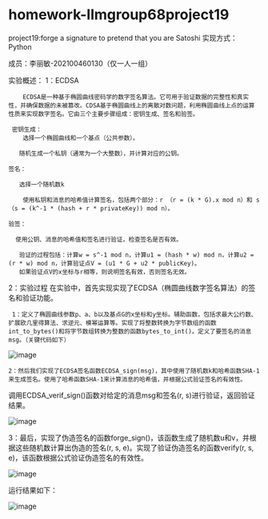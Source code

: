 # homework-llmgroup68project19
project19:forge a signature to pretend that you are Satoshi
实现方式：Python

成员：李丽敏-202100460130（仅一人一组）

实验概述：
  1：ECDSA
       
        ECDSA是一种基于椭圆曲线密码学的数字签名算法。它可用于验证数据的完整性和真实性，并确保数据的未被篡改。CDSA基于椭圆曲线上的离散对数问题，利用椭圆曲线上点的运算性质来实现数字签名。它由三个主要步骤组成：密钥生成、签名和验签。
    
     密钥生成：
        选择一个椭圆曲线和一个基点（公共参数）。
       
       随机生成一个私钥（通常为一个大整数），并计算对应的公钥。
    
    签名：
       
       选择一个随机数k
       
        使用私钥和消息的哈希值计算签名，包括两个部分：r （r = (k * G).x mod n）和 s（s = (k^-1 * (hash + r * privateKey)) mod n）。
    
    验签：
       
      使用公钥、消息的哈希值和签名进行验证，检查签名是否有效。
       
       验证的过程包括：计算w = s^-1 mod n，计算u1 = (hash * w) mod n，计算u2 = (r * w) mod n，计算验证点V = (u1 * G + u2 * publicKey)。
       如果验证点V的x坐标与r相等，则说明签名有效，否则签名无效。
2：实验过程
    在实验中，首先实现实现了ECDSA（椭圆曲线数字签名算法）的签名和验证功能。
    
     1：定义了椭圆曲线参数p、a、b以及基点G的x坐标和y坐标。辅助函数，包括求最大公约数、扩展欧几里得算法、求逆元、模幂运算等。实现了将整数转换为字节数组的函数int_to_bytes()和将字节数组转换为整数的函数bytes_to_int()。定义了要签名的消息msg。（关键代码如下）

![image](https://github.com/llmgroup68/homework-llmgroup68project19/assets/138642474/b2cda55d-4d7c-476e-bbdf-cf5ecf3b0061)

    2：然后我们实现了ECDSA签名函数ECDSA_sign(msg)，其中使用了随机数k和哈希函数SHA-1来生成签名。使用了哈希函数SHA-1来计算消息的哈希值，并根据公式验证签名的有效性。
调用ECDSA_verif_sign()函数对给定的消息msg和签名(r, s)进行验证，返回验证结果。

![image](https://github.com/llmgroup68/homework-llmgroup68project19/assets/138642474/ace6a11f-ae11-490e-bb64-416d097850a3)

   3：最后，实现了伪造签名的函数forge_sign()，该函数生成了随机数u和v，并根据这些随机数计算出伪造的签名(r, s, e)。实现了验证伪造签名的函数verify(r, s, e)，该函数根据公式验证伪造签名的有效性。

   ![image](https://github.com/llmgroup68/homework-llmgroup68project19/assets/138642474/84d3e9dd-4110-4cbc-92e1-710c0c249ffe)

   运行结果如下：

   ![image](https://github.com/llmgroup68/homework-llmgroup68project19/assets/138642474/db1f866a-2b47-4c8b-8243-ea2383f57694)





